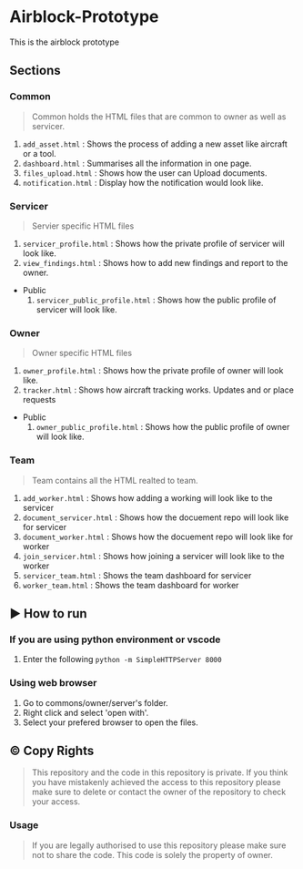 # Airblock-Prototype
This is the airblock prototype

## Sections
### Common
> Common holds the HTML files that are common to owner as well as servicer. 
1. `add_asset.html` : Shows the process of adding a new asset like aircraft or a tool.
2. `dashboard.html` : Summarises all the information in one page.
3. `files_upload.html` : Shows how the user can Upload documents.
4. `notification.html` : Display how the notification would look like.

### Servicer
> Servier specific HTML files
1. `servicer_profile.html` : Shows how the private profile of servicer will look like. 
2. `view_findings.html` : Shows how to add new findings and report to the owner.
- Public 
  1. `servicer_public_profile.html` : Shows how the public profile of servicer will look like. 

### Owner
> Owner specific HTML files
1. `owner_profile.html` : Shows how the private profile of owner will look like. 
2. `tracker.html` : Shows how aircraft tracking works. Updates and or place requests
- Public 
  1. `owner_public_profile.html` : Shows how the public profile of owner will look like. 

### Team
> Team contains all the HTML realted to team.
1. `add_worker.html` : Shows how adding a working will look like to the servicer
2. `document_servicer.html` : Shows how the docuement repo will look like for servicer
3. `document_worker.html` : Shows how the docuement repo will look like for worker
4. `join_servicer.html` : Shows how joining a servicer will look like to the worker
5. `servicer_team.html` : Shows the team dashboard for servicer
6. `worker_team.html` : Shows the team dashboard for worker

## :arrow_forward: How to run
### If you are using python environment or vscode
1. Enter the following `python -m SimpleHTTPServer 8000`

### Using web browser
1. Go to commons/owner/server's folder. 
2. Right click and select 'open with'. 
3. Select your prefered browser to open the files.

## :copyright: Copy Rights
> This repository and the code in this repository is private. If you think you have mistakenly achieved the access to this repository please make sure to delete or contact the owner of the repository to check your access.
### Usage
> If you are legally authorised to use this repository please make sure not to share the code. This code is solely the property of owner.